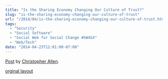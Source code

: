 ```yaml
---
title: "Is the Sharing Economy Changing Our Culture of Trust?"
slug: "is-the-sharing-economy-changing-our-culture-of-trust"
url: "/2014/04/is-the-sharing-economy-changing-our-culture-of-trust.html"
tags:
  - "Security"
  - "Social Software"
  - "Social Web for Social Change #SW4SX"
  - "Web/Tech"
date: "2014-04-23T12:01:00-07:00"
---
```

<div id="fb-root"></div> <script>(function(d, s, id) { var js, fjs = d.getElementsByTagName(s)[0]; if (d.getElementById(id)) return; js = d.createElement(s); js.id = id; js.src = "//connect.facebook.net/en_US/all.js#xfbml=1"; fjs.parentNode.insertBefore(js, fjs); }(document, 'script', 'facebook-jssdk'));</script>
<div class="fb-post" data-href="https://www.facebook.com/ChristopherRayAllen/posts/10152372346645540" data-width="600"><div class="fb-xfbml-parse-ignore"><a href="https://www.facebook.com/ChristopherRayAllen/posts/10152372346645540">Post</a> by <a href="https://www.facebook.com/ChristopherRayAllen">Christopher Allen</a>.</div></div>
<p class="previous"><a href="/previous/2014/04/is-the-sharing-economy-changing-our-culture-of-trust.html" rel="syndication">orginal layout</a></p>
